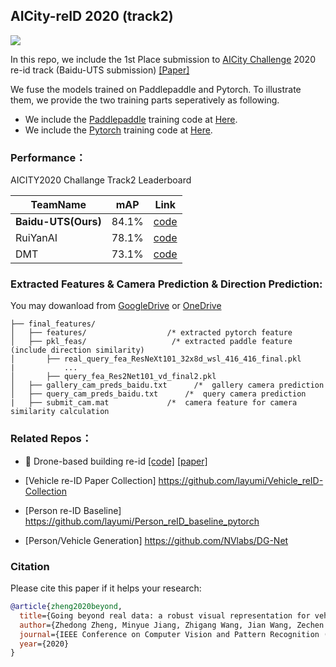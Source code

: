 ## AICity-reID 2020 (track2)

![](https://github.com/layumi/AICIty-reID-2020/blob/master/heatmap2020.jpg)

In this repo, we include the 1st Place submission to [AICity Challenge](https://www.aicitychallenge.org/) 2020 re-id track (Baidu-UTS submission) [[Paper]](https://github.com/layumi/AICIty-reID-2020/blob/master/paper.pdf)

We fuse the models trained on Paddlepaddle and Pytorch. To illustrate them, we provide the two training parts seperatively as following. 

- We include the [Paddlepaddle](https://github.com/PaddlePaddle/Paddle) training code at [Here](https://github.com/PaddlePaddle/Research/tree/master/CV/PaddleReid).
- We include the [Pytorch](https://pytorch.org/) training code at [Here](https://github.com/layumi/AICIty-reID-2020/tree/master/pytorch).

### Performance：
 AICITY2020 Challange Track2 Leaderboard
 
 |TeamName|mAP|Link|
 |--------|----|-------|
 |**Baidu-UTS(Ours)**|84.1%|[code](https://github.com/layumi/AICIty-reID-2020)|
 |RuiYanAI|78.1%|[code](https://github.com/Xiangyu-CAS/AICity2020-VOC-ReID)|
 |DMT|73.1%|[code](https://github.com/heshuting555/AICITY2020_DMT_VehicleReID)|

### Extracted Features & Camera Prediction & Direction Prediction:
You may dowanload from [GoogleDrive](https://drive.google.com/file/d/1_S1RnnP2fK3wQ68DsSAiFJYvyqzh55_d/view?usp=sharing) or [OneDrive](https://studentutsedu-my.sharepoint.com/:u:/g/personal/12639605_student_uts_edu_au/EebBIatfjE9Nksrl9UQGfQ4B5DIFem7DbJu9i2erpSZ1IQ?e=ukKcuZ)
```
├── final_features/
│   ├── features/                  /* extracted pytorch feature
│   ├── pkl_feas/                   /* extracted paddle feature (include direction similarity)
│       ├── real_query_fea_ResNeXt101_32x8d_wsl_416_416_final.pkl 
|           ...
│       ├── query_fea_Res2Net101_vd_final2.pkl                 
│   ├── gallery_cam_preds_baidu.txt      /*  gallery camera prediction
│   ├── query_cam_preds_baidu.txt      /*  query camera prediction
|   ├── submit_cam.mat             /*  camera feature for camera similarity calculation
```

### Related Repos：

- :helicopter:  Drone-based building re-id [[code]](https://github.com/layumi/University1652-Baseline)  [[paper]](https://arxiv.org/abs/2002.12186)
 
- [Vehicle re-ID Paper Collection] https://github.com/layumi/Vehicle_reID-Collection

- [Person re-ID Baseline] https://github.com/layumi/Person_reID_baseline_pytorch

- [Person/Vehicle Generation] https://github.com/NVlabs/DG-Net

### Citation
Please cite this paper if it helps your research:
```bibtex
@article{zheng2020beyond,
  title={Going beyond real data: a robust visual representation for vehicle re-identification},
  author={Zhedong Zheng, Minyue Jiang, Zhigang Wang, Jian Wang, Zechen Bai, Xuanmeng Zhang, Xin Yu, Xiao Tan, Yi Yang, Shilei Wen, and Errui Ding},
  journal={IEEE Conference on Computer Vision and Pattern Recognition (CVPR) Workshops},
  year={2020}
}
```

